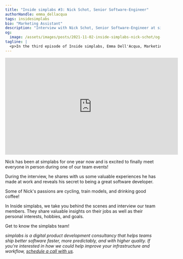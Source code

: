 ```yaml
---
title: "Inside simplabs #3: Nick Schot, Senior Software-Engineer"
authorHandle: emma_dellacqua
tags: insidesimplabs
bio: "Marketing Assistant"
description: "Interview with Nick Schot, Senior Software-Engineer at simplabs."
og:
  image: /assets/images/posts/2021-11-02-inside-simplabs-nick-schot/og-image.png
tagline: |
  <p>In the third episode of Inside simplabs, Emma Dell'Acqua, Marketing Assistant, interviews Nick Schot, one of our Software-Engineers.</p>
---
```


<iframe width="560" height="315" src="https://www.youtube-nocookie.com/embed/VmaoaA7Ulps" title="Embedded video of Inside simplabs episode 3" frameborder="0" allow="accelerometer; autoplay; clipboard-write; encrypted-media; gyroscope; picture-in-picture" allowfullscreen></iframe>

Nick has been at simplabs for one year now and is excited to finally meet
everyone in person during one of our team events!

During the interview, he shares with us some valuable experiences he has made at
work and reveals his secret to being a great software developer.

Some of Nick's passions are cycling, train models, and drinking good coffee!

In Inside simplabs, we take you behind the scenes and interview our team
members. They share valuable insights on their jobs as well as their personal
interests, hobbies, and goals.

Get to know the simplabs team!

_simplabs is a digital product development consultancy that helps teams ship
better software faster, more predictably, and with higher quality. If you're
interested in how we could help improve your infrastructure and workflow,
[schedule a call with us](/contact/)._
